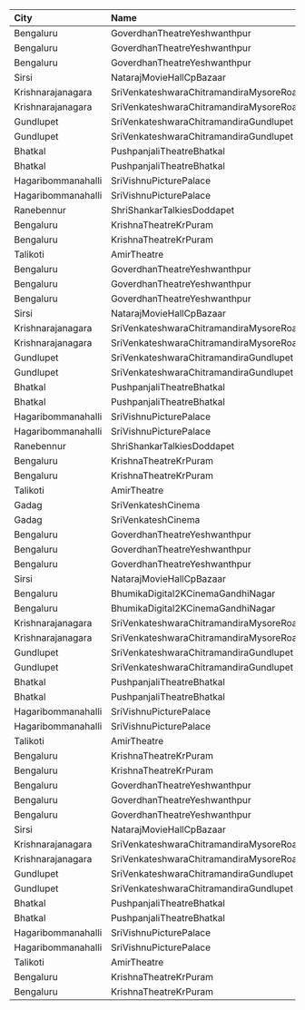 | City               | Name                                    | Language |  Time | Type        | Price | Capacity | Booked |
| :----------------- | :-------------------------------------- | :------- | ----: | :---------- | ----: | -------: | -----: |
| Bengaluru          | GoverdhanTheatreYeshwanthpur            | Kannada  | 10:00 | Balcony     |  120₹ |      307 |    226 |
| Bengaluru          | GoverdhanTheatreYeshwanthpur            | Kannada  | 10:00 | FirstClass  |   80₹ |      555 |    555 |
| Bengaluru          | GoverdhanTheatreYeshwanthpur            | Kannada  | 10:00 | SecondClass |   40₹ |      202 |    202 |
| Sirsi              | NatarajMovieHallCpBazaar                | Kannada  | 10:00 | Balcony     |  150₹ |      160 |    116 |
| Krishnarajanagara  | SriVenkateshwaraChitramandiraMysoreRoad | Kannada  | 10:30 | Balcony     |  100₹ |      109 |     59 |
| Krishnarajanagara  | SriVenkateshwaraChitramandiraMysoreRoad | Kannada  | 10:30 | First       |   80₹ |      600 |    392 |
| Gundlupet          | SriVenkateshwaraChitramandiraGundlupet  | Kannada  | 10:30 | Balcony     |  100₹ |      165 |     82 |
| Gundlupet          | SriVenkateshwaraChitramandiraGundlupet  | Kannada  | 10:30 | First       |   80₹ |      517 |    517 |
| Bhatkal            | PushpanjaliTheatreBhatkal               | Kannada  | 10:30 | Balcony     |  100₹ |      182 |     94 |
| Bhatkal            | PushpanjaliTheatreBhatkal               | Kannada  | 10:30 | 2ndClass    |   90₹ |      336 |    248 |
| Hagaribommanahalli | SriVishnuPicturePalace                  | Kannada  | 11:00 | Balcony     |   81₹ |      200 |    150 |
| Hagaribommanahalli | SriVishnuPicturePalace                  | Kannada  | 11:00 | SecondClass |   81₹ |      300 |    250 |
| Ranebennur         | ShriShankarTalkiesDoddapet              | Kannada  | 11:00 | Balcony     |  100₹ |       40 |      0 |
| Bengaluru          | KrishnaTheatreKrPuram                   | Kannada  | 11:15 | Balcony     |  120₹ |      271 |    257 |
| Bengaluru          | KrishnaTheatreKrPuram                   | Kannada  | 11:15 | FirstClass  |   50₹ |      600 |    600 |
| Talikoti           | AmirTheatre                             | Kannada  | 12:00 | DressCircle |   80₹ |      250 |    150 |
| Bengaluru          | GoverdhanTheatreYeshwanthpur            | Kannada  | 13:00 | Balcony     |  120₹ |      307 |    226 |
| Bengaluru          | GoverdhanTheatreYeshwanthpur            | Kannada  | 13:00 | FirstClass  |   80₹ |      555 |    555 |
| Bengaluru          | GoverdhanTheatreYeshwanthpur            | Kannada  | 13:00 | SecondClass |   40₹ |      202 |    202 |
| Sirsi              | NatarajMovieHallCpBazaar                | Kannada  | 13:00 | Balcony     |  150₹ |      160 |    116 |
| Krishnarajanagara  | SriVenkateshwaraChitramandiraMysoreRoad | Kannada  | 13:30 | Balcony     |  100₹ |      109 |     59 |
| Krishnarajanagara  | SriVenkateshwaraChitramandiraMysoreRoad | Kannada  | 13:30 | First       |   80₹ |      600 |    392 |
| Gundlupet          | SriVenkateshwaraChitramandiraGundlupet  | Kannada  | 13:30 | Balcony     |  100₹ |      165 |     82 |
| Gundlupet          | SriVenkateshwaraChitramandiraGundlupet  | Kannada  | 13:30 | First       |   80₹ |      517 |    517 |
| Bhatkal            | PushpanjaliTheatreBhatkal               | Kannada  | 14:00 | Balcony     |  100₹ |      182 |     94 |
| Bhatkal            | PushpanjaliTheatreBhatkal               | Kannada  | 14:00 | 2ndClass    |   90₹ |      336 |    248 |
| Hagaribommanahalli | SriVishnuPicturePalace                  | Kannada  | 14:00 | Balcony     |   81₹ |      200 |    150 |
| Hagaribommanahalli | SriVishnuPicturePalace                  | Kannada  | 14:00 | SecondClass |   81₹ |      300 |    250 |
| Ranebennur         | ShriShankarTalkiesDoddapet              | Kannada  | 14:00 | Balcony     |  100₹ |       40 |      0 |
| Bengaluru          | KrishnaTheatreKrPuram                   | Kannada  | 14:30 | Balcony     |  120₹ |      271 |    257 |
| Bengaluru          | KrishnaTheatreKrPuram                   | Kannada  | 14:30 | FirstClass  |   50₹ |      600 |    600 |
| Talikoti           | AmirTheatre                             | Kannada  | 15:00 | DressCircle |   80₹ |      250 |    150 |
| Gadag              | SriVenkateshCinema                      | Kannada  | 15:00 | Gold        |  100₹ |      244 |      2 |
| Gadag              | SriVenkateshCinema                      | Kannada  | 15:00 | Platinum    |  100₹ |       46 |      4 |
| Bengaluru          | GoverdhanTheatreYeshwanthpur            | Kannada  | 16:00 | Balcony     |  120₹ |      307 |    226 |
| Bengaluru          | GoverdhanTheatreYeshwanthpur            | Kannada  | 16:00 | FirstClass  |   80₹ |      555 |    555 |
| Bengaluru          | GoverdhanTheatreYeshwanthpur            | Kannada  | 16:00 | SecondClass |   40₹ |      202 |    202 |
| Sirsi              | NatarajMovieHallCpBazaar                | Kannada  | 16:00 | Balcony     |  150₹ |      160 |    116 |
| Bengaluru          | BhumikaDigital2KCinemaGandhiNagar       | Kannada  | 16:15 | Balcony     |  150₹ |      318 |    262 |
| Bengaluru          | BhumikaDigital2KCinemaGandhiNagar       | Kannada  | 16:15 | Middle      |  120₹ |      576 |    512 |
| Krishnarajanagara  | SriVenkateshwaraChitramandiraMysoreRoad | Kannada  | 16:30 | Balcony     |  100₹ |      109 |     59 |
| Krishnarajanagara  | SriVenkateshwaraChitramandiraMysoreRoad | Kannada  | 16:30 | First       |   80₹ |      600 |    392 |
| Gundlupet          | SriVenkateshwaraChitramandiraGundlupet  | Kannada  | 16:30 | Balcony     |  100₹ |      165 |     82 |
| Gundlupet          | SriVenkateshwaraChitramandiraGundlupet  | Kannada  | 16:30 | First       |   80₹ |      517 |    517 |
| Bhatkal            | PushpanjaliTheatreBhatkal               | Kannada  | 17:30 | Balcony     |  100₹ |      182 |     94 |
| Bhatkal            | PushpanjaliTheatreBhatkal               | Kannada  | 17:30 | 2ndClass    |   90₹ |      336 |    248 |
| Hagaribommanahalli | SriVishnuPicturePalace                  | Kannada  | 18:00 | Balcony     |   81₹ |      200 |    150 |
| Hagaribommanahalli | SriVishnuPicturePalace                  | Kannada  | 18:00 | SecondClass |   81₹ |      300 |    250 |
| Talikoti           | AmirTheatre                             | Kannada  | 18:00 | DressCircle |   80₹ |      250 |    150 |
| Bengaluru          | KrishnaTheatreKrPuram                   | Kannada  | 18:15 | Balcony     |  120₹ |      271 |    257 |
| Bengaluru          | KrishnaTheatreKrPuram                   | Kannada  | 18:15 | FirstClass  |   50₹ |      600 |    600 |
| Bengaluru          | GoverdhanTheatreYeshwanthpur            | Kannada  | 19:00 | Balcony     |  120₹ |      307 |    226 |
| Bengaluru          | GoverdhanTheatreYeshwanthpur            | Kannada  | 19:00 | FirstClass  |   80₹ |      555 |    555 |
| Bengaluru          | GoverdhanTheatreYeshwanthpur            | Kannada  | 19:00 | SecondClass |   40₹ |      202 |    202 |
| Sirsi              | NatarajMovieHallCpBazaar                | Kannada  | 19:00 | Balcony     |  150₹ |      160 |    116 |
| Krishnarajanagara  | SriVenkateshwaraChitramandiraMysoreRoad | Kannada  | 19:30 | Balcony     |  100₹ |      109 |     59 |
| Krishnarajanagara  | SriVenkateshwaraChitramandiraMysoreRoad | Kannada  | 19:30 | First       |   80₹ |      600 |    392 |
| Gundlupet          | SriVenkateshwaraChitramandiraGundlupet  | Kannada  | 19:30 | Balcony     |  100₹ |      165 |     82 |
| Gundlupet          | SriVenkateshwaraChitramandiraGundlupet  | Kannada  | 19:30 | First       |   80₹ |      517 |    517 |
| Bhatkal            | PushpanjaliTheatreBhatkal               | Kannada  | 20:00 | Balcony     |  100₹ |      182 |     94 |
| Bhatkal            | PushpanjaliTheatreBhatkal               | Kannada  | 20:00 | 2ndClass    |   90₹ |      336 |    248 |
| Hagaribommanahalli | SriVishnuPicturePalace                  | Kannada  | 21:00 | Balcony     |   81₹ |      200 |    150 |
| Hagaribommanahalli | SriVishnuPicturePalace                  | Kannada  | 21:00 | SecondClass |   81₹ |      300 |    250 |
| Talikoti           | AmirTheatre                             | Kannada  | 21:00 | DressCircle |   80₹ |      250 |    150 |
| Bengaluru          | KrishnaTheatreKrPuram                   | Kannada  | 21:30 | Balcony     |  120₹ |      271 |    257 |
| Bengaluru          | KrishnaTheatreKrPuram                   | Kannada  | 21:30 | FirstClass  |   50₹ |      600 |    600 |